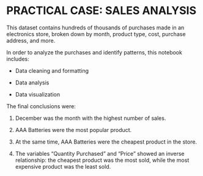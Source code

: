 # PRACTICAL CASE: SALES ANALYSIS


This dataset contains hundreds of thousands of purchases made in an electronics store, broken down by month, product type, cost, purchase address, and more.

In order to analyze the purchases and identify patterns, this notebook includes:

- Data cleaning and formatting

- Data analysis

- Data visualization

The final conclusions were:

1. December was the month with the highest number of sales.

2. AAA Batteries were the most popular product.

3. At the same time, AAA Batteries were the cheapest product in the store.

4. The variables “Quantity Purchased” and “Price” showed an inverse relationship: the cheapest product was the most sold, while the most expensive product was the least sold.
